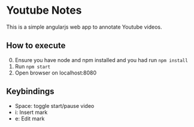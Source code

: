 # Youtube Notes

This is a simple angularjs web app to annotate Youtube videos.


## How to execute

0. Ensure you have node and npm installed and you had run `npm install`
1. Run `npm start`
2. Open browser on localhost:8080

## Keybindings

* Space: toggle start/pause video
* i: Insert mark
* e: Edit mark
